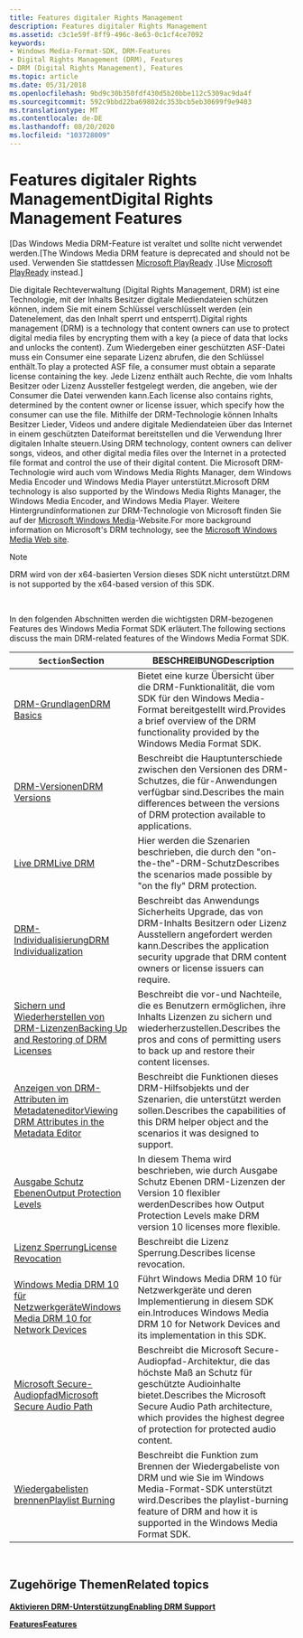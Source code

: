 ```yaml
---
title: Features digitaler Rights Management
description: Features digitaler Rights Management
ms.assetid: c3c1e59f-8ff9-496c-8e63-0c1cf4ce7092
keywords:
- Windows Media-Format-SDK, DRM-Features
- Digital Rights Management (DRM), Features
- DRM (Digital Rights Management), Features
ms.topic: article
ms.date: 05/31/2018
ms.openlocfilehash: 9bd9c30b350fdf430d5b20bbe112c5309ac9da4f
ms.sourcegitcommit: 592c9bbd22ba69802dc353bcb5eb30699f9e9403
ms.translationtype: MT
ms.contentlocale: de-DE
ms.lasthandoff: 08/20/2020
ms.locfileid: "103728009"
---
```

# <a name="digital-rights-management-features"></a><span data-ttu-id="b9176-106">Features digitaler Rights Management</span><span class="sxs-lookup"><span data-stu-id="b9176-106">Digital Rights Management Features</span></span>

<span data-ttu-id="b9176-107">\[Das Windows Media DRM-Feature ist veraltet und sollte nicht verwendet werden.</span><span class="sxs-lookup"><span data-stu-id="b9176-107">\[The Windows Media DRM feature is deprecated and should not be used.</span></span> <span data-ttu-id="b9176-108">Verwenden Sie stattdessen [Microsoft PlayReady](/windows/uwp/audio-video-camera/playready-client-sdk) .\]</span><span class="sxs-lookup"><span data-stu-id="b9176-108">Use [Microsoft PlayReady](/windows/uwp/audio-video-camera/playready-client-sdk) instead.\]</span></span>

<span data-ttu-id="b9176-109">Die digitale Rechteverwaltung (Digital Rights Management, DRM) ist eine Technologie, mit der Inhalts Besitzer digitale Mediendateien schützen können, indem Sie mit einem Schlüssel verschlüsselt werden (ein Datenelement, das den Inhalt sperrt und entsperrt).</span><span class="sxs-lookup"><span data-stu-id="b9176-109">Digital rights management (DRM) is a technology that content owners can use to protect digital media files by encrypting them with a key (a piece of data that locks and unlocks the content).</span></span> <span data-ttu-id="b9176-110">Zum Wiedergeben einer geschützten ASF-Datei muss ein Consumer eine separate Lizenz abrufen, die den Schlüssel enthält.</span><span class="sxs-lookup"><span data-stu-id="b9176-110">To play a protected ASF file, a consumer must obtain a separate license containing the key.</span></span> <span data-ttu-id="b9176-111">Jede Lizenz enthält auch Rechte, die vom Inhalts Besitzer oder Lizenz Aussteller festgelegt werden, die angeben, wie der Consumer die Datei verwenden kann.</span><span class="sxs-lookup"><span data-stu-id="b9176-111">Each license also contains rights, determined by the content owner or license issuer, which specify how the consumer can use the file.</span></span> <span data-ttu-id="b9176-112">Mithilfe der DRM-Technologie können Inhalts Besitzer Lieder, Videos und andere digitale Mediendateien über das Internet in einem geschützten Dateiformat bereitstellen und die Verwendung Ihrer digitalen Inhalte steuern.</span><span class="sxs-lookup"><span data-stu-id="b9176-112">Using DRM technology, content owners can deliver songs, videos, and other digital media files over the Internet in a protected file format and control the use of their digital content.</span></span> <span data-ttu-id="b9176-113">Die Microsoft DRM-Technologie wird auch vom Windows Media Rights Manager, dem Windows Media Encoder und Windows Media Player unterstützt.</span><span class="sxs-lookup"><span data-stu-id="b9176-113">Microsoft DRM technology is also supported by the Windows Media Rights Manager, the Windows Media Encoder, and Windows Media Player.</span></span> <span data-ttu-id="b9176-114">Weitere Hintergrundinformationen zur DRM-Technologie von Microsoft finden Sie auf der [Microsoft Windows Media](https://support.microsoft.com/help/17946/windows-media)-Website.</span><span class="sxs-lookup"><span data-stu-id="b9176-114">For more background information on Microsoft's DRM technology, see the [Microsoft Windows Media Web site](https://support.microsoft.com/help/17946/windows-media).</span></span>

> [!Note]  
> <span data-ttu-id="b9176-115">DRM wird von der x64-basierten Version dieses SDK nicht unterstützt.</span><span class="sxs-lookup"><span data-stu-id="b9176-115">DRM is not supported by the x64-based version of this SDK.</span></span>

 

<span data-ttu-id="b9176-116">In den folgenden Abschnitten werden die wichtigsten DRM-bezogenen Features des Windows Media Format SDK erläutert.</span><span class="sxs-lookup"><span data-stu-id="b9176-116">The following sections discuss the main DRM-related features of the Windows Media Format SDK.</span></span>



| <span data-ttu-id="b9176-117">`Section`</span><span class="sxs-lookup"><span data-stu-id="b9176-117">Section</span></span>                                                                                            | <span data-ttu-id="b9176-118">BESCHREIBUNG</span><span class="sxs-lookup"><span data-stu-id="b9176-118">Description</span></span>                                                                                                                          |
|----------------------------------------------------------------------------------------------------|--------------------------------------------------------------------------------------------------------------------------------------|
| [<span data-ttu-id="b9176-119">DRM-Grundlagen</span><span class="sxs-lookup"><span data-stu-id="b9176-119">DRM Basics</span></span>](drm-basics.md)                                                                       | <span data-ttu-id="b9176-120">Bietet eine kurze Übersicht über die DRM-Funktionalität, die vom SDK für den Windows Media-Format bereitgestellt wird.</span><span class="sxs-lookup"><span data-stu-id="b9176-120">Provides a brief overview of the DRM functionality provided by the Windows Media Format SDK.</span></span>                                         |
| [<span data-ttu-id="b9176-121">DRM-Versionen</span><span class="sxs-lookup"><span data-stu-id="b9176-121">DRM Versions</span></span>](drm-versions.md)                                                                   | <span data-ttu-id="b9176-122">Beschreibt die Hauptunterschiede zwischen den Versionen des DRM-Schutzes, die für-Anwendungen verfügbar sind.</span><span class="sxs-lookup"><span data-stu-id="b9176-122">Describes the main differences between the versions of DRM protection available to applications.</span></span>                                     |
| [<span data-ttu-id="b9176-123">Live DRM</span><span class="sxs-lookup"><span data-stu-id="b9176-123">Live DRM</span></span>](live-drm.md)                                                                           | <span data-ttu-id="b9176-124">Hier werden die Szenarien beschrieben, die durch den "on-the-the"-DRM-Schutz</span><span class="sxs-lookup"><span data-stu-id="b9176-124">Describes the scenarios made possible by "on the fly" DRM protection.</span></span>                                                                |
| [<span data-ttu-id="b9176-125">DRM-Individualisierung</span><span class="sxs-lookup"><span data-stu-id="b9176-125">DRM Individualization</span></span>](drm-individualization.md)                                                 | <span data-ttu-id="b9176-126">Beschreibt das Anwendungs Sicherheits Upgrade, das von DRM-Inhalts Besitzern oder Lizenz Ausstellern angefordert werden kann.</span><span class="sxs-lookup"><span data-stu-id="b9176-126">Describes the application security upgrade that DRM content owners or license issuers can require.</span></span>                                   |
| [<span data-ttu-id="b9176-127">Sichern und Wiederherstellen von DRM-Lizenzen</span><span class="sxs-lookup"><span data-stu-id="b9176-127">Backing Up and Restoring of DRM Licenses</span></span>](backing-up-and-restoring-of-drm-licenses.md)           | <span data-ttu-id="b9176-128">Beschreibt die vor-und Nachteile, die es Benutzern ermöglichen, ihre Inhalts Lizenzen zu sichern und wiederherzustellen.</span><span class="sxs-lookup"><span data-stu-id="b9176-128">Describes the pros and cons of permitting users to back up and restore their content licenses.</span></span>                                       |
| [<span data-ttu-id="b9176-129">Anzeigen von DRM-Attributen im Metadateneditor</span><span class="sxs-lookup"><span data-stu-id="b9176-129">Viewing DRM Attributes in the Metadata Editor</span></span>](viewing-drm-attributes-in-the-metadata-editor.md) | <span data-ttu-id="b9176-130">Beschreibt die Funktionen dieses DRM-Hilfsobjekts und der Szenarien, die unterstützt werden sollen.</span><span class="sxs-lookup"><span data-stu-id="b9176-130">Describes the capabilities of this DRM helper object and the scenarios it was designed to support.</span></span>                                   |
| [<span data-ttu-id="b9176-131">Ausgabe Schutz Ebenen</span><span class="sxs-lookup"><span data-stu-id="b9176-131">Output Protection Levels</span></span>](output-protection-levels.md)                                           | <span data-ttu-id="b9176-132">In diesem Thema wird beschrieben, wie durch Ausgabe Schutz Ebenen DRM-Lizenzen der Version 10 flexibler werden</span><span class="sxs-lookup"><span data-stu-id="b9176-132">Describes how Output Protection Levels make DRM version 10 licenses more flexible.</span></span>                                                   |
| [<span data-ttu-id="b9176-133">Lizenz Sperrung</span><span class="sxs-lookup"><span data-stu-id="b9176-133">License Revocation</span></span>](license-revocation.md)                                                       | <span data-ttu-id="b9176-134">Beschreibt die Lizenz Sperrung.</span><span class="sxs-lookup"><span data-stu-id="b9176-134">Describes license revocation.</span></span>                                                                                                        |
| [<span data-ttu-id="b9176-135">Windows Media DRM 10 für Netzwerkgeräte</span><span class="sxs-lookup"><span data-stu-id="b9176-135">Windows Media DRM 10 for Network Devices</span></span>](windows-media-drm-10-for-network-devices.md)           | <span data-ttu-id="b9176-136">Führt Windows Media DRM 10 für Netzwerkgeräte und deren Implementierung in diesem SDK ein.</span><span class="sxs-lookup"><span data-stu-id="b9176-136">Introduces Windows Media DRM 10 for Network Devices and its implementation in this SDK.</span></span>                                              |
| [<span data-ttu-id="b9176-137">Microsoft Secure-Audiopfad</span><span class="sxs-lookup"><span data-stu-id="b9176-137">Microsoft Secure Audio Path</span></span>](microsoft-secure-audio-path--deprecated.md)                         | <span data-ttu-id="b9176-138">Beschreibt die Microsoft Secure-Audiopfad-Architektur, die das höchste Maß an Schutz für geschützte Audioinhalte bietet.</span><span class="sxs-lookup"><span data-stu-id="b9176-138">Describes the Microsoft Secure Audio Path architecture, which provides the highest degree of protection for protected audio content.</span></span> |
| [<span data-ttu-id="b9176-139">Wiedergabelisten brennen</span><span class="sxs-lookup"><span data-stu-id="b9176-139">Playlist Burning</span></span>](playlist-burning.md)                                                           | <span data-ttu-id="b9176-140">Beschreibt die Funktion zum Brennen der Wiedergabeliste von DRM und wie Sie im Windows Media-Format-SDK unterstützt wird.</span><span class="sxs-lookup"><span data-stu-id="b9176-140">Describes the playlist-burning feature of DRM and how it is supported in the Windows Media Format SDK.</span></span>                               |



 

## <a name="related-topics"></a><span data-ttu-id="b9176-141">Zugehörige Themen</span><span class="sxs-lookup"><span data-stu-id="b9176-141">Related topics</span></span>

<dl> <dt>

[<span data-ttu-id="b9176-142">**Aktivieren DRM-Unterstützung**</span><span class="sxs-lookup"><span data-stu-id="b9176-142">**Enabling DRM Support**</span></span>](enabling-drm-support.md)
</dt> <dt>

[<span data-ttu-id="b9176-143">**Features**</span><span class="sxs-lookup"><span data-stu-id="b9176-143">**Features**</span></span>](features.md)
</dt> </dl>

 

 